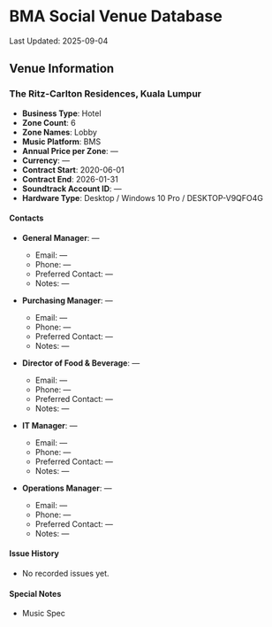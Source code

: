 # BMA Social Venue Database

Last Updated: 2025-09-04

## Venue Information

### The Ritz-Carlton Residences, Kuala Lumpur
- **Business Type**: Hotel
- **Zone Count**: 6
- **Zone Names**: Lobby
- **Music Platform**: BMS
- **Annual Price per Zone**: —
- **Currency**: —
- **Contract Start**: 2020-06-01
- **Contract End**: 2026-01-31
- **Soundtrack Account ID**: —
- **Hardware Type**: Desktop / Windows 10 Pro / DESKTOP-V9QFO4G

#### Contacts
- **General Manager**: —
  - Email: —
  - Phone: —
  - Preferred Contact: —
  - Notes: —

- **Purchasing Manager**: —
  - Email: —
  - Phone: —
  - Preferred Contact: —
  - Notes: —

- **Director of Food & Beverage**: —
  - Email: —
  - Phone: —
  - Preferred Contact: —
  - Notes: —

- **IT Manager**: —
  - Email: —
  - Phone: —
  - Preferred Contact: —
  - Notes: —

- **Operations Manager**: —
  - Email: —
  - Phone: —
  - Preferred Contact: —
  - Notes: —

#### Issue History
- No recorded issues yet.

#### Special Notes
- Music Spec
